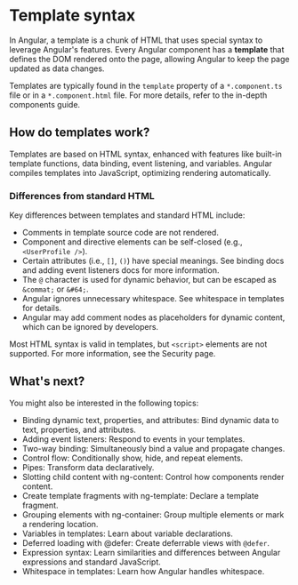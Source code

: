 # Template syntax

In Angular, a template is a chunk of HTML that uses special syntax to leverage Angular's features. Every Angular component has a **template** that defines the DOM rendered onto the page, allowing Angular to keep the page updated as data changes.

Templates are typically found in the `template` property of a `*.component.ts` file or in a `*.component.html` file. For more details, refer to the in-depth components guide.

## How do templates work?

Templates are based on HTML syntax, enhanced with features like built-in template functions, data binding, event listening, and variables. Angular compiles templates into JavaScript, optimizing rendering automatically.

### Differences from standard HTML

Key differences between templates and standard HTML include:

- Comments in template source code are not rendered.
- Component and directive elements can be self-closed (e.g., `<UserProfile />`).
- Certain attributes (i.e., `[]`, `()`) have special meanings. See binding docs and adding event listeners docs for more information.
- The `@` character is used for dynamic behavior, but can be escaped as `&commat;` or `&#64;`.
- Angular ignores unnecessary whitespace. See whitespace in templates for details.
- Angular may add comment nodes as placeholders for dynamic content, which can be ignored by developers.

Most HTML syntax is valid in templates, but `<script>` elements are not supported. For more information, see the Security page.

## What's next?

You might also be interested in the following topics:

- Binding dynamic text, properties, and attributes: Bind dynamic data to text, properties, and attributes.
- Adding event listeners: Respond to events in your templates.
- Two-way binding: Simultaneously bind a value and propagate changes.
- Control flow: Conditionally show, hide, and repeat elements.
- Pipes: Transform data declaratively.
- Slotting child content with ng-content: Control how components render content.
- Create template fragments with ng-template: Declare a template fragment.
- Grouping elements with ng-container: Group multiple elements or mark a rendering location.
- Variables in templates: Learn about variable declarations.
- Deferred loading with @defer: Create deferrable views with `@defer`.
- Expression syntax: Learn similarities and differences between Angular expressions and standard JavaScript.
- Whitespace in templates: Learn how Angular handles whitespace.